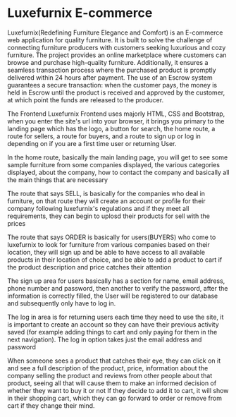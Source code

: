 # Luxefurnix E-commerce

Luxefurnix(Redefining Furniture Elegance and Comfort) is an E-commerce web application for quality furniture. It is built to solve the challenge of connecting furniture producers with customers seeking luxurious and cozy furniture. The project provides an online marketplace where customers can browse and purchase high-quality furniture. Additionally, it ensures a seamless transaction process where the purchased product is promptly delivered within 24 hours after payment. The use of an Escrow system guarantees a secure transaction: when the customer pays, the money is held in Escrow until the product is received and approved by the customer, at which point the funds are released to the producer.


The Frontend
Luxefurnix Frontend uses majorly HTML, CSS and Bootstrap, when you enter the site's url into your browser, it brings you primary to the landing page which has the logo, a button for search, the home route, a route for sellers, a route for buyers, and a route to sign up or log in depending on if you are a first time user or returning User.

In the home route, basically the main landing page, you will get to see some sample furniture from some companies displayed, the various categories displayed, about the company, how to contact the company and basically all the main things that are necessary

The route that says SELL, is basically for the companies who deal in furniture, on that route they will create an account or profile for their company following luxefurnix's regulations and if they meet all requirements, they can begin to uplosd their products for sell with the prices

The route that says ORDER is basically for users(BUYERS) who come to luxefurnix to look for furniture from various companies based on their location, they will sign up and be able to have access to all available products in their location of choice, and be able to add a product to cart if the product description and price catches their attention

The sign up area for users basically has a section for name, email address, phone number and password, then another to verify the password, after the information is correctly filled, the User will be registered to our database and subsequently only have to log in.

The log in area is for returning users each time they need to use the site, it is important to create an account so they can have their previous activity saved (for example adding things to cart and only paying for them in the next navigation). The log in option takes just the email address and password

When someone sees a product that catches their eye, they can click on it and see a full description of the product, price, information about the company selling the product and reviews from other people about that product, seeing all that will cause them to make an informed decision of whether they want to buy it or not
If they decide to add it to cart, it will show in their shopping cart, which they can go forward to order or remove from cart if they change their mind.

